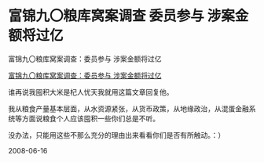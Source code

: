 # 富锦九〇粮库窝案调查 委员参与 涉案金额将过亿

富锦九〇粮库窝案调查：委员参与 涉案金额将过亿

[富锦九〇粮库窝案调查：委员参与 涉案金额将过亿](http://cppcc.people.com.cn/GB/34956/7384379.html)

谁再说我囤积大米是杞人忧天我就用这篇文章回复他。

我从粮食产量基本层面，从水资源紧张，从货币政策，从地缘政治，从混蛋金融系统等方面说粮食个人应该囤积一些你们总是不听。

没办法，只能用这些不那么充分的理由出来看看你们是否有所触动。：）

2008-06-16